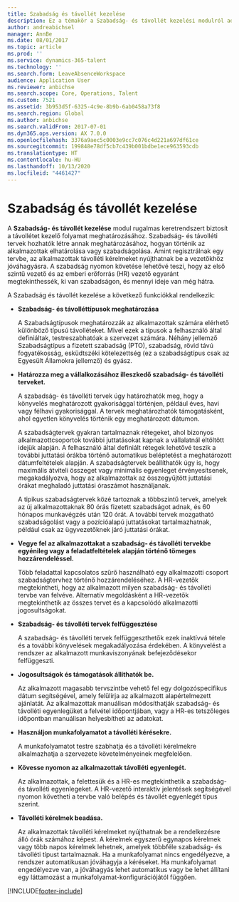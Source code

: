 ```yaml
---
title: Szabadság és távollét kezelése
description: Ez a témakör a Szabadság- és távollét kezelési modulról ad áttekintést.
author: andreabichsel
manager: AnnBe
ms.date: 08/01/2017
ms.topic: article
ms.prod: ''
ms.service: dynamics-365-talent
ms.technology: ''
ms.search.form: LeaveAbsenceWorkspace
audience: Application User
ms.reviewer: anbichse
ms.search.scope: Core, Operations, Talent
ms.custom: 7521
ms.assetid: 3b953d5f-6325-4c9e-8b9b-6ab0458a73f8
ms.search.region: Global
ms.author: anbichse
ms.search.validFrom: 2017-07-01
ms.dyn365.ops.version: AX 7.0.0
ms.openlocfilehash: 3376a9aec5c0003e9cc7c076c4d221a697df61ce
ms.sourcegitcommit: 199848e78df5cb7c439b001bdbe1ece963593cdb
ms.translationtype: HT
ms.contentlocale: hu-HU
ms.lasthandoff: 10/13/2020
ms.locfileid: "4461427"
---
```

# <a name="leave-and-absence-management"></a>Szabadság és távollét kezelése

A **Szabadság- és távollét kezelése** modul rugalmas keretrendszert biztosít a távollétet kezelő folyamat meghatározásához. Szabadság- és távolléti tervek hozhatók létre annak meghatározásához, hogyan történik az alkalmazottak elhatárolása vagy szabadságolása. Amint regisztrálnak egy tervbe, az alkalmazottak távolléti kérelmeket nyújthatnak be a vezetőkhöz jóváhagyásra. A szabadság nyomon követése lehetővé teszi, hogy az első szintű vezető és az emberi erőforrás (HR) vezető egyaránt megtekinthessék, ki van szabadságon, és mennyi ideje van még hátra.  

A Szabadság és távollét kezelése a következő funkciókkal rendelkezik: 

- **Szabadság- és távolléttípusok meghatározása**

    A Szabadságtípusok meghatározzák az alkalmazottak számára elérhető különböző típusú távolléteket. Mivel ezek a típusok a felhasználó által definiáltak, testreszabhatóak a szervezet számára. Néhány jellemző Szabadságtípus a fizetett szabadság (PTO), szabadság, rövid távú fogyatékosság, esküdtszéki kötelezettség (ez a szabadságtípus csak az Egyesült Államokra jellemző) és gyász. 

- **Határozza meg a vállalkozásához illeszkedő szabadság- és távolléti terveket.**

    A szabadság- és távolléti tervek úgy határozhatók meg, hogy a könyvelés meghatározott gyakorisággal történjen, például éves, havi vagy félhavi gyakorisággal. A tervek meghatározhatók támogatásként, ahol egyetlen könyvelés történik egy meghatározott dátumon. 

    A szabadságtervek gyakran tartalmaznak rétegeket, ahol bizonyos alkalmazottcsoportok további juttatásokat kapnak a vállalatnál eltöltött idejük alapján. A felhasználó által definiált rétegek lehetővé teszik a további juttatási órákba történő automatikus beléptetést a meghatározott dátumfeltételek alapján. A szabadságtervek beállíthatók úgy is, hogy maximális átviteli összeget vagy minimális egyenleget érvényesítsenek, megakadályozva, hogy az alkalmazottak az összegyűjtött juttatási órákat meghaladó juttatási óraszámot használjanak. 

    A tipikus szabadságtervek közé tartoznak a többszintű tervek, amelyek az új alkalmazottaknak 80 órás fizetett szabadságot adnak, és 60 hónapos munkavégzés után 120 órát. A további tervek mozgatható szabadságolást vagy a pozícióalapú juttatásokat tartalmazhatnak, például csak az ügyvezetőknek járó juttatási órákat.

- **Vegye fel az alkalmazottakat a szabadság- és távolléti tervekbe egyénileg vagy a feladatfeltételek alapján történő tömeges hozzárendeléssel.**

    Több feladattal kapcsolatos szűrő használható egy alkalmazotti csoport szabadságtervhez történő hozzárendeléséhez. A HR-vezetők megtekintheti, hogy az alkalmazott milyen szabadság- és távolléti tervbe van felvéve. Alternatív megoldásként a HR-vezetők megtekinthetik az összes tervet és a kapcsolódó alkalmazotti jogosultságokat.

- **Szabadság- és távolléti tervek felfüggesztése**

    A szabadság- és távolléti tervek felfüggeszthetők ezek inaktívvá tétele és a további könyvelések megakadályozása érdekében. A könyvelést a rendszer az alkalmazott munkaviszonyának befejeződésekor felfüggeszti.  

- **Jogosultságok és támogatások állíthatók be.**

    Az alkalmazott magasabb tervszintbe vehető fel egy dolgozóspecifikus dátum segítségével, amely felülírja az alkalmazott alapértelmezett ajánlatát. Az alkalmazottak manuálisan módosíthatják szabadság- és távolléti egyenlegüket a felvétel időpontjában, vagy a HR-es tetszőleges időpontban manuálisan helyesbítheti az adatokat. 

- **Használjon munkafolyamatot a távolléti kérésekre.**

     A munkafolyamatot testre szabhatja és a távolléti kérelmekre alkalmazhatja a szervezete követelményeinek megfelelően.  

- **Kövesse nyomon az alkalmazottak távolléti egyenlegét.**

    Az alkalmazottak, a felettesük és a HR-es megtekinthetik a szabadság- és távolléti egyenlegeket. A HR-vezető interaktív jelentések segítségével nyomon követheti a tervbe való belépés és távollét egyenlegét típus szerint. 

- **Távolléti kérelmek beadása.**

    Az alkalmazottak távolléti kérelmeket nyújthatnak be a rendelkezésre álló órák számához képest. A kérelmek egyszerű egynapos kérelmek vagy több napos kérelmek lehetnek, amelyek többféle szabadság- és távolléti típust tartalmaznak. Ha a munkafolyamat nincs engedélyezve, a rendszer automatikusan jóváhagyja a kéréseket. Ha munkafolyamat engedélyezve van, a jóváhagyás lehet automatikus vagy be lehet állítani egy láttamozást a munkafolyamat-konfigurációjától függően.


[!INCLUDE[footer-include](../includes/footer-banner.md)]